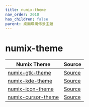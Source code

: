 ```yaml
---
title: numix-theme
nav_order: 2010
has_children: false
parent: 桌面環境佈景主題
---
```



# numix-theme

| Numix Theme | Source |
| --- | --- |
| [numix-gtk-theme](https://samwhelp.github.io/note-about-theme/read/desktop-theme/gtk-theme/numix-gtk-theme.html) | [Source](https://github.com/numixproject/numix-gtk-theme) |
| [numix-kde-theme](https://samwhelp.github.io/note-about-theme/read/desktop-theme/kde-theme/numix-kde-theme.html) | [Source](https://github.com/varlesh/numix-kde-theme) |
| [numix-icon-theme](https://samwhelp.github.io/note-about-theme/read/desktop-theme/icon-theme/numix-icon-theme.html) | [Source](https://github.com/numixproject/numix-icon-theme) |
| [numix-cursor-theme](https://samwhelp.github.io/note-about-theme/read/desktop-theme/cursor-theme/numix-cursor-theme.html) | [Source](https://github.com/numixproject/numix-cursor-theme) |

